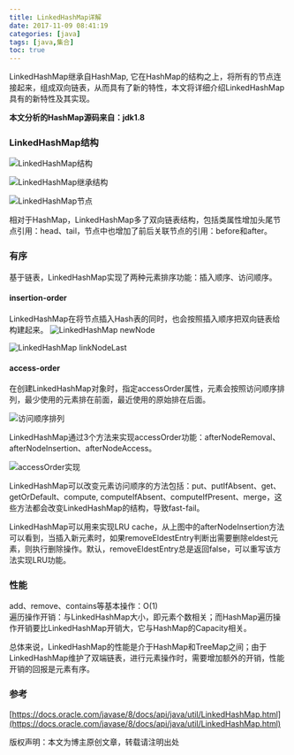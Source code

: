 ```yaml
---
title: LinkedHashMap详解
date: 2017-11-09 08:41:19
categories: [java]
tags: [java,集合]
toc: true
---
```


LinkedHashMap继承自HashMap, 它在HashMap的结构之上，将所有的节点连接起来，组成双向链表，从而具有了新的特性，本文将详细介绍LinkedHashMap具有的新特性及其实现。
<!--more-->

**本文分析的HashMap源码来自：jdk1.8**

### LinkedHashMap结构
![LinkedHashMap结构](/img/20171108/LinkedHashMap结构.png)

![LinkedHashMap继承结构](/img/20171108/LinkedHashMap_extend.png)

![LinkedHashMap节点](/img/20171108/LinkedHashMap_node.png)

相对于HashMap，LinkedHashMap多了双向链表结构，包括类属性增加头尾节点引用：head、tail，节点中也增加了前后关联节点的引用：before和after。

### 有序
基于链表，LinkedHashMap实现了两种元素排序功能：插入顺序、访问顺序。
#### insertion-order
LinkedHashMap在将节点插入Hash表的同时，也会按照插入顺序把双向链表给构建起来。
![LinkedHashMap newNode](/img/20171108/LinkedHashMap_newNode.png)

![LinkedHashMap linkNodeLast](/img/20171108/LinkedHashMap_linkLast.png)

#### access-order
在创建LinkedHashMap对象时，指定accessOrder属性，元素会按照访问顺序排列，最少使用的元素排在前面，最近使用的原始排在后面。

![访问顺序排列](/img/20171108/LinkedHashMap_accessOrder.png)

LinkedHashMap通过3个方法来实现accessOrder功能：afterNodeRemoval、afterNodeInsertion、afterNodeAccess。

![accessOrder实现](/img/20171108/LinkdedHashMap_accessOrder实现.png)

LinkedHashMap可以改变元素访问顺序的方法包括：put、putIfAbsent、get、getOrDefault、compute, computeIfAbsent、computeIfPresent、merge，这些方法都会改变LinkedHashMap的结构，导致fast-fail。

LinkedHashMap可以用来实现LRU cache，从上图中的afterNodeInsertion方法可以看到，当插入新元素时，如果removeEldestEntry判断出需要删除eldest元素，则执行删除操作。默认，removeEldestEntry总是返回false，可以重写该方法实现LRU功能。

### 性能

add、remove、contains等基本操作：O(1) <br>
遍历操作开销：与LinkedHashMap大小，即元素个数相关；而HashMap遍历操作开销要比LinkedHashMap开销大，它与HashMap的Capacity相关。

总体来说，LinkedHashMap的性能是介于HashMap和TreeMap之间；由于LinkedHashMap维护了双端链表，进行元素操作时，需要增加额外的开销，性能开销的回报是元素有序。

### 参考
[https://docs.oracle.com/javase/8/docs/api/java/util/LinkedHashMap.html](https://docs.oracle.com/javase/8/docs/api/java/util/LinkedHashMap.html)

版权声明：本文为博主原创文章，转载请注明出处